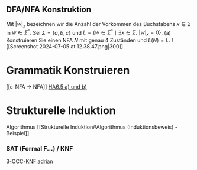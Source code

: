 ## DFA/NFA Konstruktion
Mit $|w|_x$ bezeichnen wir die Anzahl der Vorkommen des Buchstabens $x \in \Sigma$ in $w \in \Sigma^*$. Sei $\Sigma=\{a, b, c\}$ und $L=\left\{w \in \Sigma^* \mid \exists x \in \Sigma\right.$. $\left.|w|_x=0\right\}$.
(a) Konstruieren Sie einen NFA $N$ mit genau 4 Zuständen und $L(N)=L$.
	![[Screenshot 2024-07-05 at 12.38.47.png|300]]


# Grammatik Konstruieren
[[ε-NFA -> NFA]]
[HA6.5 a) und b)](https://teaching.model.in.tum.de/2024ss/theo/ex/ha06-solution.pdf?key=DOuuxWLm)



# Strukturelle Induktion
Algorithmus
[[Strukturelle Induktion#Algorithmus (Induktionsbeweis) - Beispiel]]




### SAT (Formal F...) / KNF
[3-OCC-KNF adrian](https://zulip.in.tum.de/user_uploads/2/42/UpE-jYllXqIzzoZ23F8ssZqe/Theo-S12.pdf)
